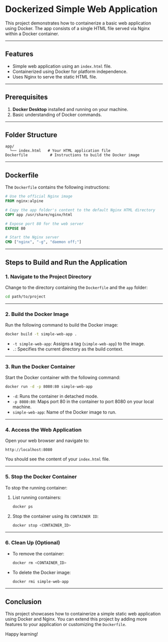 
# Dockerized Simple Web Application

This project demonstrates how to containerize a basic web application using Docker. The app consists of a single HTML file served via Nginx within a Docker container.

---

## **Features**
- Simple web application using an `index.html` file.
- Containerized using Docker for platform independence.
- Uses Nginx to serve the static HTML file.

---

## **Prerequisites**
1. **Docker Desktop** installed and running on your machine.
2. Basic understanding of Docker commands.

---

## **Folder Structure**
```
app/
  └── index.html   # Your HTML application file
Dockerfile          # Instructions to build the Docker image
```

---

## **Dockerfile**
The `Dockerfile` contains the following instructions:
```dockerfile
# Use the official Nginx image
FROM nginx:alpine

# Copy the app folder's content to the default Nginx HTML directory
COPY app /usr/share/nginx/html

# Expose port 80 for the web server
EXPOSE 80

# Start the Nginx server
CMD ["nginx", "-g", "daemon off;"]
```

---

## **Steps to Build and Run the Application**

### **1. Navigate to the Project Directory**
Change to the directory containing the `Dockerfile` and the `app` folder:
```bash
cd path/to/project
```

---

### **2. Build the Docker Image**
Run the following command to build the Docker image:
```bash
docker build -t simple-web-app .
```
- `-t simple-web-app`: Assigns a tag (`simple-web-app`) to the image.
- `.`: Specifies the current directory as the build context.

---

### **3. Run the Docker Container**
Start the Docker container with the following command:
```bash
docker run -d -p 8080:80 simple-web-app
```
- `-d`: Runs the container in detached mode.
- `-p 8080:80`: Maps port 80 in the container to port 8080 on your local machine.
- `simple-web-app`: Name of the Docker image to run.

---

### **4. Access the Web Application**
Open your web browser and navigate to:
```
http://localhost:8080
```
You should see the content of your `index.html` file.

---

### **5. Stop the Docker Container**
To stop the running container:
1. List running containers:
   ```bash
   docker ps
   ```
2. Stop the container using its `CONTAINER ID`:
   ```bash
   docker stop <CONTAINER_ID>
   ```

---

### **6. Clean Up (Optional)**
- To remove the container:
  ```bash
  docker rm <CONTAINER_ID>
  ```
- To delete the Docker image:
  ```bash
  docker rmi simple-web-app
  ```

---

## **Conclusion**
This project showcases how to containerize a simple static web application using Docker and Nginx. You can extend this project by adding more features to your application or customizing the `Dockerfile`.

Happy learning!
